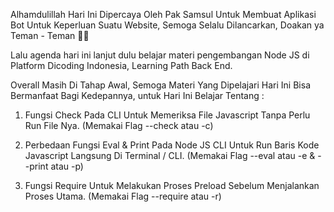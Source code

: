 Alhamdulillah Hari Ini Dipercaya Oleh Pak Samsul Untuk Membuat Aplikasi Bot Untuk
Keperluan Suatu Website, Semoga Selalu Dilancarkan, Doakan ya Teman - Teman 💖💖

Lalu agenda hari ini lanjut dulu belajar materi pengembangan Node JS di Platform Dicoding
Indonesia, Learning Path Back End.

Overall Masih Di Tahap Awal, Semoga Materi Yang Dipelajari Hari Ini Bisa Bermanfaat Bagi 
Kedepannya, untuk Hari Ini Belajar Tentang :

1. Fungsi Check Pada CLI Untuk Memeriksa File Javascript Tanpa Perlu Run File Nya. (Memakai Flag --check atau -c)

2. Perbedaan Fungsi Eval & Print Pada Node JS CLI Untuk Run Baris Kode Javascript Langsung Di Terminal / CLI. (Memakai Flag --eval atau -e & --print atau -p)

3. Fungsi Require Untuk Melakukan Proses Preload Sebelum Menjalankan Proses Utama. (Memakai Flag --require atau -r)